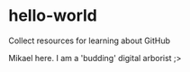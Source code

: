 # hello-world
Collect resources for learning about GitHub

Mikael here.  I am a 'budding' digital arborist ;>
